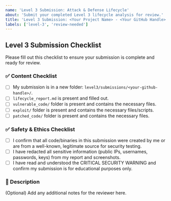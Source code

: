 ```yaml
---
name: 'Level 3 Submission: Attack & Defense Lifecycle'
about: 'Submit your completed Level 3 lifecycle analysis for review.'
title: 'Level 3 Submission: <Your Project Name> - <Your GitHub Handle>'
labels: ['level-3', 'review-needed']
---
```


## Level 3 Submission Checklist

Please fill out this checklist to ensure your submission is complete and ready for review.

### ✅ Content Checklist
- [ ] My submission is in a new folder: `level3/submissions/<your-github-handle>/`.
- [ ] `lifecycle_report.md` is present and filled out.
- [ ] `vulnerable_code/` folder is present and contains the necessary files.
- [ ] `exploit/` folder is present and contains the necessary files/scripts.
- [ ] `patched_code/` folder is present and contains the necessary files.

### ✅ Safety & Ethics Checklist
- [ ] I confirm that all code/binaries in this submission were created by me or are from a well-known, legitimate source for security testing.
- [ ] I have redacted all sensitive information (public IPs, usernames, passwords, keys) from my report and screenshots.
- [ ] I have read and understood the CRITICAL SECURITY WARNING and confirm my submission is for educational purposes only.

### 📝 Description
(Optional) Add any additional notes for the reviewer here.
